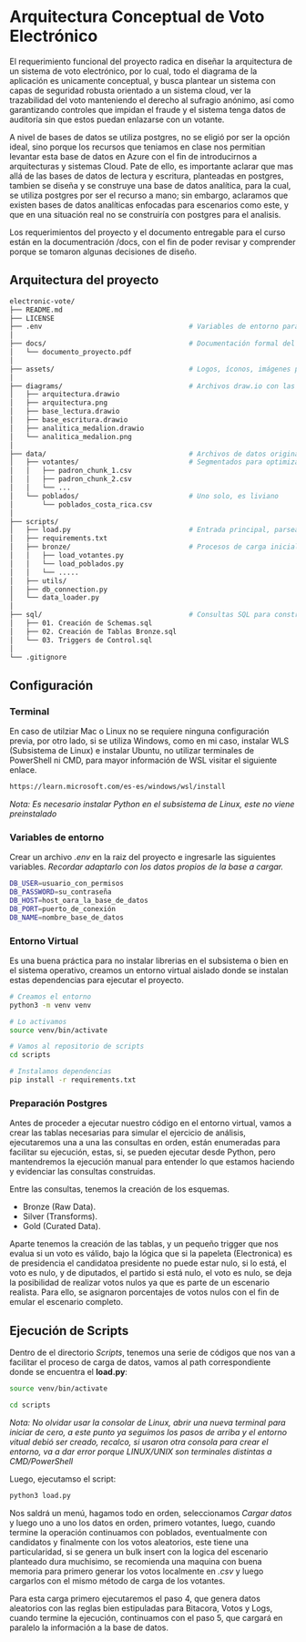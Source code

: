 # Arquitectura Conceptual de Voto Electrónico
El requerimiento funcional del proyecto radica en diseñar la arquitectura de un sistema de voto electrónico, por lo cual, todo el diagrama de la aplicación
es unicamente conceptual, y busca plantear un sistema con capas de seguridad robusta orientado a un sistema cloud, ver la trazabilidad del voto manteniendo el derecho
al sufragio anónimo, así como garantizando controles que impidan el fraude y el sistema tenga datos de auditoría sin que estos puedan enlazarse con un votante.

A nivel de bases de datos se utiliza postgres, no se eligió por ser la opción ideal, sino porque los recursos que teniamos en clase nos permitian levantar esta base de datos
en Azure con el fin de introducirnos a arquitecturas y sistemas Cloud. Pate de ello, es importante aclarar que mas allá de las bases de datos de lectura y escritura, planteadas
en postgres, tambien se diseña y se construye una base de datos analítica, para la cual, se utiliza postgres por ser el recurso a mano; sin embargo, aclaramos que 
existen bases de datos analíticas enfocadas para escenarios como este, y que en una situación real no se construiría con postgres para el analisis.

Los requerimientos del proyecto y el documento entregable para el curso están en la documentración /docs, con el fin de poder revisar y comprender porque se tomaron 
algunas decisiones de diseño.

## Arquitectura del proyecto 
```bash
electronic-vote/
├── README.md
├── LICENSE 
├── .env                                    # Variables de entorno para conexiones
│
├── docs/                                   # Documentación formal del proyecto
│   └── documento_proyecto.pdf
│
├── assets/                                 # Logos, íconos, imágenes para diagramas o README
│
├── diagrams/                               # Archivos draw.io con las arquitecturas conceptuales
│   ├── arquitectura.drawio
│   ├── arquitectura.png
│   ├── base_lectura.drawio
│   ├── base_escritura.drawio
│   ├── analitica_medalion.drawio
│   └── analitica_medalion.png
│
├── data/                                   # Archivos de datos originales
│   ├── votantes/                           # Segmentados para optimizar carga
│   │   ├── padron_chunk_1.csv
│   │   ├── padron_chunk_2.csv
│   │   └── ...
│   └── poblados/                           # Uno solo, es liviano
│       └── poblados_costa_rica.csv
│
├── scripts/
│   ├── load.py                             # Entrada principal, parsea CLI y ejecuta lo necesario
│   ├── requirements.txt
│   ├── bronze/                             # Procesos de carga inicial a la base (CSV a bronze)
│   │   ├── load_votantes.py
│   │   └── load_poblados.py
│   │   └── .....
│   ├── utils/
│   ├── db_connection.py
│   └── data_loader.py
│
├── sql/                                    # Consultas SQL para construir la base de datos analítica
│   ├── 01. Creación de Schemas.sql
│   ├── 02. Creación de Tablas Bronze.sql
│   └── 03. Triggers de Control.sql
│
└── .gitignore
```

## Configuración
### Terminal
En caso de utilziar Mac o Linux no se requiere ninguna configuración previa, por otro lado, si se utiliza Windows, como en mi caso, instalar WLS (Subsistema de Linux) e instalar Ubuntu, no utilizar terminales de PowerShell ni CMD, para mayor información de WSL visitar el siguiente enlace.
```bash
https://learn.microsoft.com/es-es/windows/wsl/install
```

*Nota: Es necesario instalar Python en el subsistema de Linux, este no viene preinstalado*

### Variables de entorno
Crear un archivo *.env* en la raiz del proyecto e ingresarle las siguientes variables. *Recordar adaptarlo con los datos propios de la base a cargar.*
```bash
DB_USER=usuario_con_permisos
DB_PASSWORD=su_contraseña
DB_HOST=host_oara_la_base_de_datos
DB_PORT=puerto_de_conexión
DB_NAME=nombre_base_de_datos
```

### Entorno Virtual
Es una buena práctica para no instalar librerias en el subsistema o bien en el sistema operativo, creamos un entorno virtual aislado donde se instalan estas dependencias para ejecutar el proyecto.
```bash
# Creamos el entorno
python3 -m venv venv

# Lo activamos
source venv/bin/activate

# Vamos al repositorio de scripts
cd scripts

# Instalamos dependencias
pip install -r requirements.txt
```

### Preparación Postgres
Antes de proceder a ejecutar nuestro código en el entorno virtual, vamos a crear las tablas necesarias para simular el ejercicio de análisis, ejecutaremos una a una las consultas en orden, están enumeradas para facilitar su ejecución, estas, si, se pueden ejecutar desde Python, pero mantendremos la ejecución manual para entender lo que estamos haciendo y evidenciar las consultas construidas.

Entre las consultas, tenemos la creación de los esquemas.
- Bronze (Raw Data).
- Silver (Transforms).
- Gold (Curated Data).

Aparte tenemos la creación de las tablas, y un pequeño trigger que nos evalua si un voto es válido, bajo la lógica que si la papeleta (Electronica) es de presidencia el candidatoa presidente no puede estar nulo, si lo está, el voto es nulo, y de diputados, el partido si está nulo, el voto es nulo, se deja la posibilidad de realizar votos nulos ya que es parte de un escenario realista. Para ello, se asignaron porcentajes de votos nulos con el fin de emular el escenario completo.

## Ejecución de Scripts
Dentro de el directorio *Scripts*, tenemos una serie de códigos que nos van a facilitar el proceso de carga de datos, vamos al path correspondiente donde se encuentra el **load.py**:
```bash
source venv/bin/activate

cd scripts
```
*Nota: No olvidar usar la consolar de Linux, abrir una nueva terminal para iniciar de cero, a este punto ya seguimos los pasos de arriba y el entorno vitual debió ser creado, recalco, si usaron otra consola para crear el entorno, va a dar error porque LINUX/UNIX son terminales distintas a CMD/PowerShell*

Luego, ejecutamso el script:
```bash
python3 load.py
```

Nos saldrá un menú, hagamos todo en orden, seleccionamos *Cargar datos* y luego uno a uno los datos en orden, primero votantes, luego, cuando termine la operación continuamos con poblados, eventualmente con candidatos y finalmente con los votos aleatorios, este tiene una particularidad, si se genera un bulk insert con la logica del escenario planteado dura muchisimo, se recomienda una maquina con buena memoria para primero generar los votos localmente en *.csv* y luego cargarlos con el mismo método de carga de los votantes.

Para esta carga primero ejecutaremos el paso 4, que genera datos aleatorios con las reglas bien estipuladas para Bitacora, Votos y Logs, cuando termine la ejecución, continuamos con el paso 5, que cargará en paralelo la información a la base de datos.